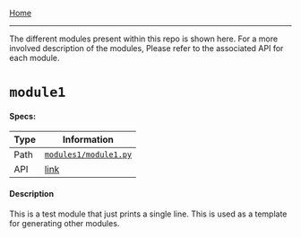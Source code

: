 [Home](./)
<hr>

The different modules present within this repo is shown here. 
For a more involved description of the modules, Please refer 
to the associated API for each module.

# `module1`

#### Specs:

| Type | Information                                                            |
|------|------------------------------------------------------------------------|
| Path | [`modules1/module1.py`](../blob/master/src/modules/module1/module1.py) |
| API  | [link]({{cookiecutter.API-base}}/modules.module1.html)                                                  |

#### Description 

This is a test module that just prints a single line. This is used as a 
template for generating other modules.

